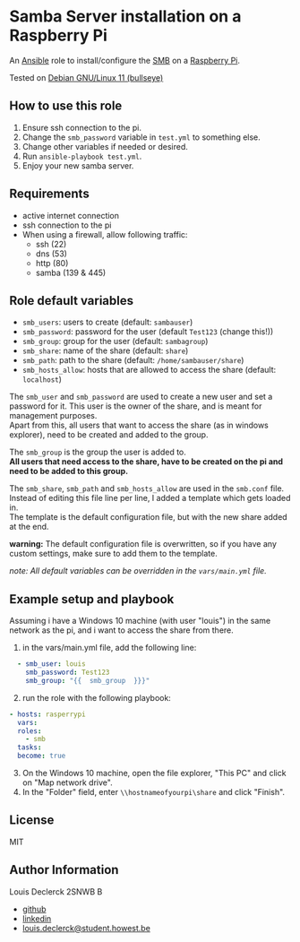 # Samba Server installation on a Raspberry Pi

An [Ansible](https://www.ansible.com) role to install/configure the [SMB](https://www.samba.org/) on a [Raspberry Pi](https://www.raspberrypi.org/).
  
Tested on [Debian GNU/Linux 11 (bullseye)](https://www.raspberrypi.com/software/)  
  
## How to use this role  
1. Ensure ssh connection to the pi.
2. Change the `smb_password` variable in `test.yml` to something else.
3. Change other variables if needed or desired.
4. Run `ansible-playbook test.yml`.
5. Enjoy your new samba server.

## Requirements

- active internet connection
- ssh connection to the pi
- When using a firewall, allow following traffic:
  - ssh (22)
  - dns (53)
  - http (80)
  - samba (139 & 445)
  
## Role default variables
- `smb_users`: users to create (default: `sambauser`)  
- `smb_password`: password for the user (default `Test123` (change this!))
- `smb_group`: group for the user (default: `sambagroup`)
- `smb_share`: name of the share (default: `share`)
- `smb_path`: path to the share (default: `/home/sambauser/share`)
- `smb_hosts_allow`: hosts that are allowed to access the share (default: `localhost`)
  
The `smb_user` and `smb_password` are used to create a new user and set a password for it.
This user is the owner of the share, and is meant for management purposes.  
Apart from this, all users that want to access the share (as in windows explorer), need to be created and added to the group.  
  
The `smb_group` is the group the user is added to.  
**All users that need access to the share, have to be created on the pi and need to be added to this group.**

The `smb_share`, `smb_path` and `smb_hosts_allow` are used in the `smb.conf` file.  
Instead of editing this file line per line, I added a template which gets loaded in.  
The template is the default configuration file, but with the new share added at the end.  
  
**warning:** The default configuration file is overwritten, so if you have any custom settings, make sure to add them to the template.  
  
*note:*
*All default variables can be overridden in the `vars/main.yml` file.*


## Example setup and playbook
Assuming i have a Windows 10 machine (with user "louis") in the same network as the pi, and i want to access the share from there.  
1. in the vars/main.yml file, add the following line:  
```yaml
  - smb_user: louis
    smb_password: Test123
    smb_group: "{{  smb_group  }}}"
```  
2. run the role with the following playbook:

```yaml
- hosts: rasperrypi
  vars:
  roles:
    - smb
  tasks:
  become: true
```  
3. On the Windows 10 machine, open the file explorer, "This PC" and click on "Map network drive".
4. In the "Folder" field, enter `\\hostnameofyourpi\share` and click "Finish".


## License

MIT

## Author Information

Louis Declerck 2SNWB B
 - [github](https://github.com/DeclerckLouis)
 - [linkedin](https://www.linkedin.com/in/louis-declerck-student)
 - [louis.declerck@student.howest.be](mailto:louis.declerck@student.howest.be)
